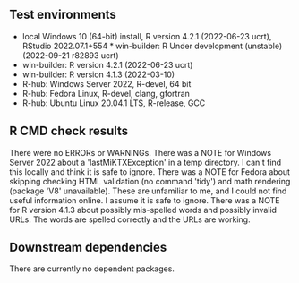 ## Test environments
* local Windows 10 (64-bit) install, R version 4.2.1 (2022-06-23 ucrt), RStudio 2022.07.1+554 * win-builder: R Under development (unstable) (2022-09-21 r82893 ucrt)
* win-builder: R version 4.2.1 (2022-06-23 ucrt)
* win-builder: R version 4.1.3 (2022-03-10)
* R-hub: Windows Server 2022, R-devel, 64 bit
* R-hub: Fedora Linux, R-devel, clang, gfortran
* R-hub: Ubuntu Linux 20.04.1 LTS, R-release, GCC

## R CMD check results
There were no ERRORs or WARNINGs. There was a NOTE for Windows Server 2022 about a 'lastMiKTXException' in a temp directory. I can't find this locally and think it is safe to ignore. There was a NOTE for Fedora about skipping checking HTML validation (no command 'tidy') and math rendering (package 'V8' unavailable). These are unfamiliar to me, and I could not find useful information online. I assume it is safe to ignore. There was a NOTE for R version 4.1.3 about possibly mis-spelled words and possibly invalid URLs. The words are spelled correctly and the URLs are working. 

## Downstream dependencies
There are currently no dependent packages.
